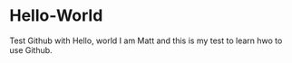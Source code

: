 # Hello-World
Test Github with Hello, world
I am Matt and this is my test to learn hwo to use Github.
